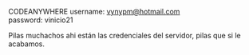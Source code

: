 CODEANYWHERE
username: vynypm@hotmail.com  
password: vinicio21

Pilas muchachos ahi están las credenciales del servidor, pilas que si le acabamos.
